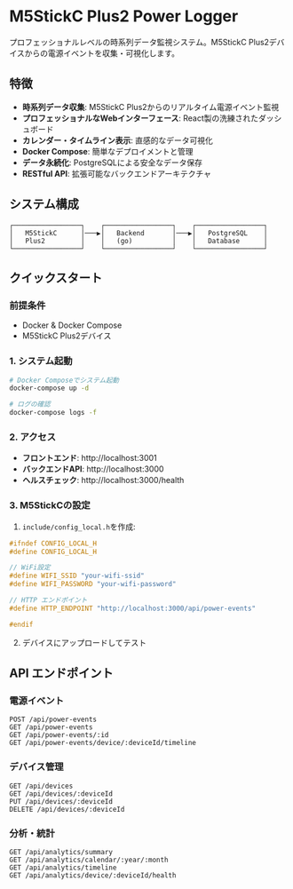 # M5StickC Plus2 Power Logger

プロフェッショナルレベルの時系列データ監視システム。M5StickC Plus2デバイスからの電源イベントを収集・可視化します。

## 特徴

- **時系列データ収集**: M5StickC Plus2からのリアルタイム電源イベント監視
- **プロフェッショナルなWebインターフェース**: React製の洗練されたダッシュボード
- **カレンダー・タイムライン表示**: 直感的なデータ可視化
- **Docker Compose**: 簡単なデプロイメントと管理
- **データ永続化**: PostgreSQLによる安全なデータ保存
- **RESTful API**: 拡張可能なバックエンドアーキテクチャ

## システム構成

```
┌─────────────────┐    ┌─────────────────┐    ┌─────────────────┐
│   M5StickC      │───▶│   Backend       │───▶│   PostgreSQL    │
│   Plus2         │    │   (go)          │    │   Database      │
└─────────────────┘    └─────────────────┘    └─────────────────┘
```

## クイックスタート

### 前提条件

- Docker & Docker Compose
- M5StickC Plus2デバイス

### 1. システム起動

```bash
# Docker Composeでシステム起動
docker-compose up -d

# ログの確認
docker-compose logs -f
```

### 2. アクセス

- **フロントエンド**: http://localhost:3001
- **バックエンドAPI**: http://localhost:3000
- **ヘルスチェック**: http://localhost:3000/health

### 3. M5StickCの設定

1. `include/config_local.h`を作成:

```cpp
#ifndef CONFIG_LOCAL_H
#define CONFIG_LOCAL_H

// WiFi設定
#define WIFI_SSID "your-wifi-ssid"
#define WIFI_PASSWORD "your-wifi-password"

// HTTP エンドポイント
#define HTTP_ENDPOINT "http://localhost:3000/api/power-events"

#endif
```

2. デバイスにアップロードしてテスト

## API エンドポイント

### 電源イベント

```http
POST /api/power-events
GET /api/power-events
GET /api/power-events/:id
GET /api/power-events/device/:deviceId/timeline
```

### デバイス管理

```http
GET /api/devices
GET /api/devices/:deviceId
PUT /api/devices/:deviceId
DELETE /api/devices/:deviceId
```

### 分析・統計

```http
GET /api/analytics/summary
GET /api/analytics/calendar/:year/:month
GET /api/analytics/timeline
GET /api/analytics/device/:deviceId/health
```

